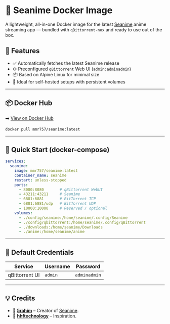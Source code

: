# 🌊 Seanime Docker Image

A lightweight, all-in-one Docker image for the latest [Seanime](https://seanime.rahim.app/) anime streaming app — bundled with `qBittorrent-nox` and ready to use out of the box.

## 🐳 Features

* ✅ Automatically fetches the latest Seanime release
* ⚙️ Preconfigured `qBittorrent` Web UI (`admin:adminadmin`)
* 📦 Based on Alpine Linux for minimal size
* 🔧 Ideal for self-hosted setups with persistent volumes

---

## 📦 Docker Hub

➡️ [View on Docker Hub](https://hub.docker.com/r/mmr757/seanime)

```bash
docker pull mmr757/seanime:latest
```

---

## 🧰 Quick Start (docker-compose)

```yaml
services:
  seanime:
    image: mmr757/seanime:latest
    container_name: seanime
    restart: unless-stopped
    ports:
      - 8080:8080       # qBittorrent WebUI
      - 43211:43211     # Seanime
      - 6881:6881       # BitTorrent TCP
      - 6881:6881/udp   # BitTorrent UDP
      - 10000:10000     # Reserved / optional
    volumes:
      - ./config/seanime:/home/seanime/.config/Seanime
      - ./config/qbittorrent:/home/seanime/.config/qBittorrent
      - ./downloads:/home/seanime/Downloads
      - ./anime:/home/seanime/anime
```

---

## 🔐 Default Credentials

| Service        | Username | Password     |
| -------------- | -------- | ------------ |
| qBittorrent UI | `admin`  | `adminadmin` |

---

## 💡 Credits

* 🎨 [**5rahim**](https://github.com/5rahim) – Creator of [Seanime](https://github.com/5rahim/seanime).
* 🚀 [**hhftechnology**](https://github.com/hhftechnology) – Inspiration.
